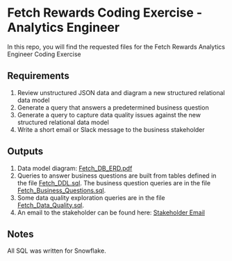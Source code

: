 # Fetch Rewards Coding Exercise - Analytics Engineer

In this repo, you will find the requested files for the Fetch Rewards Analytics Engineer Coding Exercise

## Requirements
1. Review unstructured JSON data and diagram a new structured relational data model
2. Generate a query that answers a predetermined business question
3. Generate a query to capture data quality issues against the new structured relational data model
4. Write a short email or Slack message to the business stakeholder

## Outputs
1. Data model diagram: [Fetch_DB_ERD.pdf](../main/Fetch_DB_ERD.pdf)
2. Queries to answer business questions are built from tables defined in the file [Fetch_DDL.sql](../main/Fetch_DDL.sql). The business question queries are in the file [Fetch_Business_Questions.sql](../main/Fetch_Business_Questions.sql).
3. Some data quality exploration queries are in the file [Fetch_Data_Quality.sql](../main/Fetch_Data_Quality.sql).
4. An email to the stakeholder can be found here: [Stakeholder Email](../main/Stakeholder_Email.pdf)


## Notes
All SQL was written for Snowflake.
